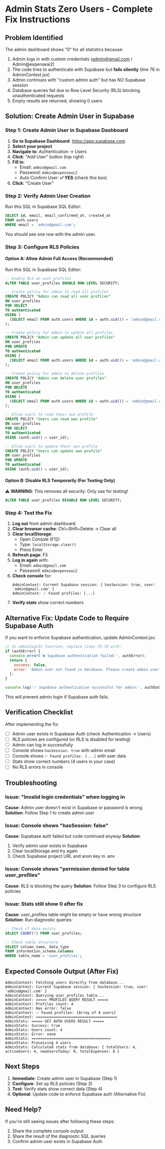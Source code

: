 # Admin Stats Zero Users - Complete Fix Instructions

## Problem Identified

The admin dashboard shows "0" for all statistics because:
1. Admin logs in with custom credentials (admin@gmail.com / Admin@expenseai2)
2. The code tries to authenticate with Supabase but **fails silently** (line 76 in AdminContext.jsx)
3. Admin continues with "custom admin auth" but has NO Supabase session
4. Database queries fail due to Row Level Security (RLS) blocking unauthenticated requests
5. Empty results are returned, showing 0 users

## Solution: Create Admin User in Supabase

### Step 1: Create Admin User in Supabase Dashboard

1. **Go to Supabase Dashboard**: https://app.supabase.com
2. **Select your project**
3. **Navigate to**: Authentication → Users
4. **Click**: "Add User" button (top right)
5. **Fill in**:
   - Email: `admin@gmail.com`
   - Password: `Admin@expenseai2`
   - Auto Confirm User: **✅ YES** (check this box)
6. **Click**: "Create User"

### Step 2: Verify Admin User Creation

Run this SQL in Supabase SQL Editor:
```sql
SELECT id, email, email_confirmed_at, created_at 
FROM auth.users 
WHERE email = 'admin@gmail.com';
```

You should see one row with the admin user.

### Step 3: Configure RLS Policies

#### Option A: Allow Admin Full Access (Recommended)

Run this SQL in Supabase SQL Editor:
```sql
-- Enable RLS on user_profiles
ALTER TABLE user_profiles ENABLE ROW LEVEL SECURITY;

-- Create policy for admin to read all profiles
CREATE POLICY "Admin can read all user profiles"
ON user_profiles
FOR SELECT
TO authenticated
USING (
  (SELECT email FROM auth.users WHERE id = auth.uid()) = 'admin@gmail.com'
);

-- Create policy for admin to update all profiles
CREATE POLICY "Admin can update all user profiles"
ON user_profiles
FOR UPDATE
TO authenticated
USING (
  (SELECT email FROM auth.users WHERE id = auth.uid()) = 'admin@gmail.com'
);

-- Create policy for admin to delete profiles
CREATE POLICY "Admin can delete user profiles"
ON user_profiles
FOR DELETE
TO authenticated
USING (
  (SELECT email FROM auth.users WHERE id = auth.uid()) = 'admin@gmail.com'
);

-- Allow users to read their own profile
CREATE POLICY "Users can read own profile"
ON user_profiles
FOR SELECT
TO authenticated
USING (auth.uid() = user_id);

-- Allow users to update their own profile
CREATE POLICY "Users can update own profile"
ON user_profiles
FOR UPDATE
TO authenticated
USING (auth.uid() = user_id);
```

#### Option B: Disable RLS Temporarily (For Testing Only)

⚠️ **WARNING**: This removes all security. Only use for testing!

```sql
ALTER TABLE user_profiles DISABLE ROW LEVEL SECURITY;
```

### Step 4: Test the Fix

1. **Log out** from admin dashboard
2. **Clear browser cache**: Ctrl+Shift+Delete → Clear all
3. **Clear localStorage**: 
   - Open Console (F12)
   - Type: `localStorage.clear()`
   - Press Enter
4. **Refresh page**: F5
5. **Log in again** with:
   - Email: `admin@gmail.com`
   - Password: `Admin@expenseai2`
6. **Check console** for:
   ```
   AdminContext: Current Supabase session: { hasSession: true, user: 'admin@gmail.com' }
   AdminContext: ✅ Found profiles: [...]
   ```
7. **Verify stats** show correct numbers

## Alternative Fix: Update Code to Require Supabase Auth

If you want to enforce Supabase authentication, update AdminContext.jsx:

```javascript
// In adminSignIn function, replace lines 75-79 with:
if (authError) {
  console.error('❌ Supabase authentication failed:', authError);
  return { 
    success: false, 
    error: 'Admin user not found in database. Please create admin user in Supabase first.' 
  };
}

console.log('✅ Supabase authentication successful for admin:', authData);
```

This will prevent admin login if Supabase auth fails.

## Verification Checklist

After implementing the fix:
- [ ] Admin user exists in Supabase Auth (check Authentication → Users)
- [ ] RLS policies are configured (or RLS is disabled for testing)
- [ ] Admin can log in successfully
- [ ] Console shows `hasSession: true` with admin email
- [ ] Console shows `✅ Found profiles: [...]` with user data
- [ ] Stats show correct numbers (4 users in your case)
- [ ] No RLS errors in console

## Troubleshooting

### Issue: "Invalid login credentials" when logging in
**Cause**: Admin user doesn't exist in Supabase or password is wrong
**Solution**: Follow Step 1 to create admin user

### Issue: Console shows "hasSession: false"
**Cause**: Supabase auth failed but code continued anyway
**Solution**: 
1. Verify admin user exists in Supabase
2. Clear localStorage and try again
3. Check Supabase project URL and anon key in .env

### Issue: Console shows "permission denied for table user_profiles"
**Cause**: RLS is blocking the query
**Solution**: Follow Step 3 to configure RLS policies

### Issue: Stats still show 0 after fix
**Cause**: user_profiles table might be empty or have wrong structure
**Solution**: Run diagnostic queries:
```sql
-- Check if data exists
SELECT COUNT(*) FROM user_profiles;

-- Check table structure
SELECT column_name, data_type 
FROM information_schema.columns 
WHERE table_name = 'user_profiles';
```

## Expected Console Output (After Fix)

```
AdminContext: Fetching users directly from database...
AdminContext: Current Supabase session: { hasSession: true, user: 'admin@gmail.com' }
AdminContext: Querying user_profiles table...
AdminContext: ===== PROFILES QUERY RESULT =====
AdminContext: Profiles count: 4
AdminContext: Has error: false
AdminContext: ✅ Found profiles: [Array of 4 users]
AdminContext: =====================================
AdminStats: ===== GET AUTH USERS RESULT =====
AdminStats: Success: true
AdminStats: Users count: 4
AdminStats: Error: none
AdminStats: ====================================
AdminStats: Processing 4 users
AdminStats: Calculated stats from database: { totalUsers: 4, activeUsers: 4, newUsersToday: 0, totalExpenses: 0 }
```

## Next Steps

1. **Immediate**: Create admin user in Supabase (Step 1)
2. **Configure**: Set up RLS policies (Step 3)
3. **Test**: Verify stats show correct data (Step 4)
4. **Optional**: Update code to enforce Supabase auth (Alternative Fix)

## Need Help?

If you're still seeing issues after following these steps:
1. Share the complete console output
2. Share the result of the diagnostic SQL queries
3. Confirm admin user exists in Supabase Auth